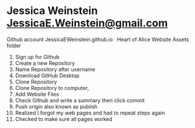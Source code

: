 # Jessica Weinstein JessicaE.Weinstein@gmail.com
Github account JessicaEWeinstein.github.io &nbsp;
Heart of Alice Website Assets folder &nbsp;
1. Sign up for Github &nbsp;
2. Create a new Repository &nbsp;
3. Name Repository after username &nbsp;
4. Download GitHub Desktop &nbsp;
5. Clone Repository&nbsp;
6. Clone Repository to computer, &nbsp;
7. Add Website Files &nbsp;
8. Check Github and write a summary then click commit &nbsp;
9. Push origin also known as publish &nbsp;
10. Realized I forgot my web pages and had to repeat steps again &nbsp;
11. Checked to make sure all pages worked &nbsp;
